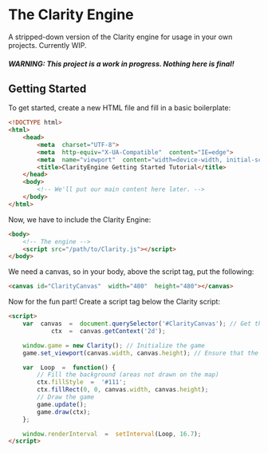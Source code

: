 
# The Clarity Engine
A stripped-down version of the Clarity engine for usage in your own projects. Currently WIP.

##### WARNING: This project is a *work in progress*. Nothing here is final!

## Getting Started

To get started, create a new HTML file and fill in a basic boilerplate:

```html
<!DOCTYPE html>
<html>
	<head>
		<meta  charset="UTF-8">
		<meta  http-equiv="X-UA-Compatible"  content="IE=edge">
		<meta  name="viewport"  content="width=device-width, initial-scale=1.0">
		<title>ClarityEngine Getting Started Tutorial</title>
	</head>
	<body>
		<!-- We'll put our main content here later. -->
	</body>
</html>
```

Now, we have to include the Clarity Engine:

```html
<body>
	<!-- The engine -->
	<script src="/path/to/Clarity.js"></script>
</body>
```

We need a canvas, so in your body, above the script tag, put the following:

```html
<canvas id="ClarityCanvas"  width="480"  height="480"></canvas>
```
Now for the fun part! Create a script tag below the Clarity script:

```html
<script>
	var  canvas  =  document.querySelector('#ClarityCanvas'); // Get the canvas and the 2d context
		    ctx  =  canvas.getContext('2d');

	window.game = new Clarity(); // Initialize the game
	game.set_viewport(canvas.width, canvas.height); // Ensure that the viewport is properly set

	var  Loop  =  function() {
		// Fill the background (areas not drawn on the map)
		ctx.fillStyle  =  '#111';
		ctx.fillRect(0, 0, canvas.width, canvas.height);
		// Draw the game
		game.update();
		game.draw(ctx);
	};

	window.renderInterval  =  setInterval(Loop, 16.7);
</script>
```
